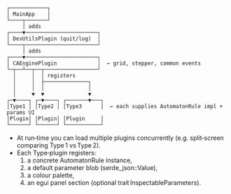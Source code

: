 ```text
┌────────────┐
│ MainApp    │
└────┬───────┘
     │ adds
┌────▼───────────────────────┐
│ DevUtilsPlugin (quit/log)  │
└────┬───────────────────────┘
     │ adds
┌────▼───────────────────────┐
│ CAEnginePlugin             │  ← grid, stepper, common events
└─┬──┴──┬──┬─────────────────┘
  │     │  │ registers
  │     │  ├──────────────┐
  │     │  │              │
  │     ▼  ▼              ▼
┌─▼────┐ ┌─▼────┐ ┌───────▼───┐
│Type1 │ │Type2 │ │Type3      │  ← each supplies AutomatonRule impl + params UI
│Plugin│ │Plugin│ │Plugin     │
└──────┘ └──────┘ └───────────┘
```
   
- At run‑time you can load multiple plugins concurrently (e.g. split‑screen comparing Type 1 vs Type 2).
- Each Type‑plugin registers:
    1. a concrete AutomatonRule instance,
    2. a default parameter blob (serde_json::Value),
    3. a colour palette,
    4. an egui panel section (optional trait InspectableParameters).
